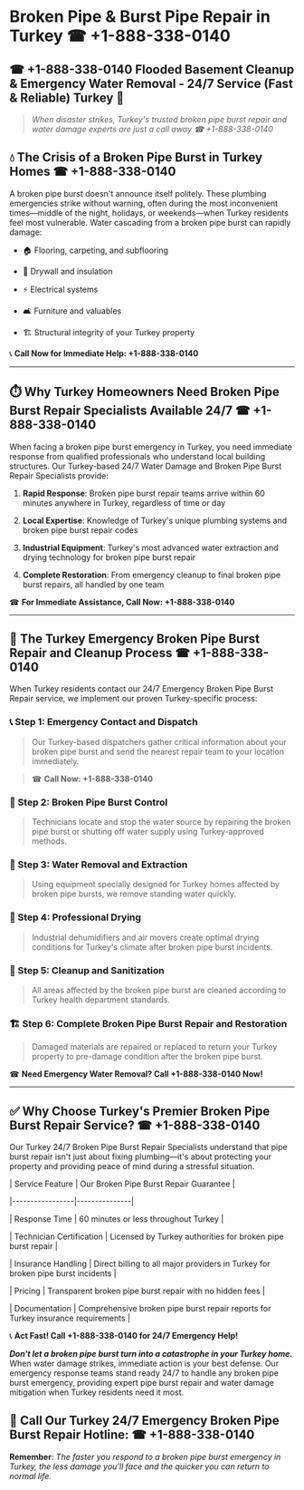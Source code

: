 # Broken Pipe & Burst Pipe Repair in Turkey ☎ +1-888-338-0140  
## ☎ +1-888-338-0140 Flooded Basement Cleanup & Emergency Water Removal - 24/7 Service (Fast & Reliable) Turkey 🚨  

> *When disaster strikes, Turkey's trusted broken pipe burst repair and water damage experts are just a call away ☎ +1-888-338-0140*  

## 💧 The Crisis of a Broken Pipe Burst in Turkey Homes ☎ +1-888-338-0140  

A broken pipe burst doesn't announce itself politely. These plumbing emergencies strike without warning, often during the most inconvenient times—middle of the night, holidays, or weekends—when Turkey residents feel most vulnerable. Water cascading from a broken pipe burst can rapidly damage:  

* 🏠 Flooring, carpeting, and subflooring  
* 🧱 Drywall and insulation  
* ⚡ Electrical systems  
* 🛋️ Furniture and valuables  
* 🏗️ Structural integrity of your Turkey property  

📞 **Call Now for Immediate Help: +1-888-338-0140**  

---  

## ⏱️ Why Turkey Homeowners Need Broken Pipe Burst Repair Specialists Available 24/7 ☎ +1-888-338-0140  

When facing a broken pipe burst emergency in Turkey, you need immediate response from qualified professionals who understand local building structures. Our Turkey-based 24/7 Water Damage and Broken Pipe Burst Repair Specialists provide:  

1. **Rapid Response**: Broken pipe burst repair teams arrive within 60 minutes anywhere in Turkey, regardless of time or day  
2. **Local Expertise**: Knowledge of Turkey's unique plumbing systems and broken pipe burst repair codes  
3. **Industrial Equipment**: Turkey's most advanced water extraction and drying technology for broken pipe burst repair  
4. **Complete Restoration**: From emergency cleanup to final broken pipe burst repairs, all handled by one team  

☎ **For Immediate Assistance, Call Now: +1-888-338-0140**  

---  

## 🔧 The Turkey Emergency Broken Pipe Burst Repair and Cleanup Process ☎ +1-888-338-0140  

When Turkey residents contact our 24/7 Emergency Broken Pipe Burst Repair service, we implement our proven Turkey-specific process:  

### 📞 Step 1: Emergency Contact and Dispatch  
> Our Turkey-based dispatchers gather critical information about your broken pipe burst and send the nearest repair team to your location immediately.  
> ☎ **Call Now: +1-888-338-0140**  

### 🚿 Step 2: Broken Pipe Burst Control  
> Technicians locate and stop the water source by repairing the broken pipe burst or shutting off water supply using Turkey-approved methods.  

### 🌊 Step 3: Water Removal and Extraction  
> Using equipment specially designed for Turkey homes affected by broken pipe bursts, we remove standing water quickly.  

### 💨 Step 4: Professional Drying  
> Industrial dehumidifiers and air movers create optimal drying conditions for Turkey's climate after broken pipe burst incidents.  

### 🧼 Step 5: Cleanup and Sanitization  
> All areas affected by the broken pipe burst are cleaned according to Turkey health department standards.  

### 🏗️ Step 6: Complete Broken Pipe Burst Repair and Restoration  
> Damaged materials are repaired or replaced to return your Turkey property to pre-damage condition after the broken pipe burst.  

☎ **Need Emergency Water Removal? Call +1-888-338-0140 Now!**  

---  

## ✅ Why Choose Turkey's Premier Broken Pipe Burst Repair Service? ☎ +1-888-338-0140  

Our Turkey 24/7 Broken Pipe Burst Repair Specialists understand that pipe burst repair isn't just about fixing plumbing—it's about protecting your property and providing peace of mind during a stressful situation.  

| Service Feature | Our Broken Pipe Burst Repair Guarantee |  
|-----------------|---------------|  
| Response Time | 60 minutes or less throughout Turkey |  
| Technician Certification | Licensed by Turkey authorities for broken pipe burst repair |  
| Insurance Handling | Direct billing to all major providers in Turkey for broken pipe burst incidents |  
| Pricing | Transparent broken pipe burst repair with no hidden fees |  
| Documentation | Comprehensive broken pipe burst repair reports for Turkey insurance requirements |  

📞 **Act Fast! Call +1-888-338-0140 for 24/7 Emergency Help!**  

***Don't let a broken pipe burst turn into a catastrophe in your Turkey home.*** When water damage strikes, immediate action is your best defense. Our emergency response teams stand ready 24/7 to handle any broken pipe burst emergency, providing expert pipe burst repair and water damage mitigation when Turkey residents need it most.  

## 📱 Call Our Turkey 24/7 Emergency Broken Pipe Burst Repair Hotline: ☎ +1-888-338-0140  

**Remember**: *The faster you respond to a broken pipe burst emergency in Turkey, the less damage you'll face and the quicker you can return to normal life.*